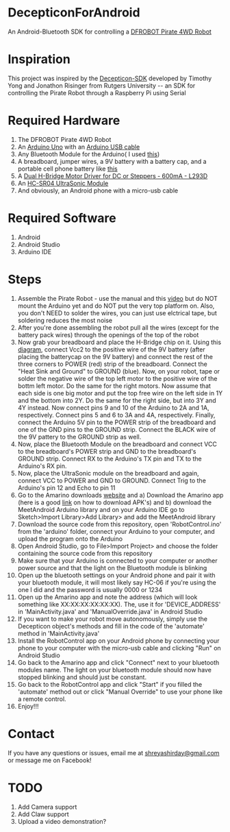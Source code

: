 DecepticonForAndroid
====================

An Android-Bluetooth SDK for controlling a [DFROBOT Pirate 4WD Robot](http://www.dfrobot.com/index.php?route=product/product&product_id=97)

Inspiration
===========

This project was inspired by the [Decepticon-SDK](https://github.com/RutgersRoboticsResearch/Decepticon-SDK) developed by Timothy Yong and Jonathon Risinger from Rutgers University -- an SDK for
controlling the Pirate Robot through a Raspberry Pi using Serial

Required Hardware
==================
1. The DFROBOT Pirate 4WD Robot
2. An [Arduino Uno](http://arduino.cc/en/Main/arduinoBoardUno) with an [Arduino USB cable](http://www.amazon.com/gp/product/B001TH7GUA/ref=oh_aui_detailpage_o04_s01?ie=UTF8&psc=1)
3. Any Bluetooth Module for the Arduino( I used [this](http://www.ebay.com/itm/1PCS-HC-06-Arduino-Wireless-Bluetooth-Transeiver-RF-Module-Serial-4Pin-Port-line-/271305987900))
4. A breadboard, jumper wires, a 9V battery with a battery cap, and a portable cell phone battery like [this](http://www.amazon.com/PNY-BD2600-2600mAh-Amp-PowerPack/dp/B00A5C4QDK)
5. A [Dual H-Bridge Motor Driver for DC or Steppers - 600mA - L293D](http://www.adafruit.com/blog/2012/05/01/new-product-dual-h-bridge-motor-driver-for-dc-or-steppers-600ma-l293d/)
6. An [HC-SR04 UltraSonic Module](http://www.amazon.com/SainSmart-HC-SR04-Ranging-Detector-Distance/dp/B004U8TOE6)
7. And obviously, an Android phone with a micro-usb cable

Required Software
=================
1. Android 
2. Android Studio
3. Arduino IDE

Steps
=====

1. Assemble the Pirate Robot - use the manual and this [video](https://opensourcehardwaregroup.com/assemble-dfrobot-pirate-4wd-mobile-platform/)
   but do NOT mount the Arduino yet and do NOT put the very top platform on. Also, you don't NEED to solder the wires, you can just use elctrical
   tape, but soldering reduces the most noise
2. After you're done assembling the robot pull all the wires (except for the battery pack wires) through the openings of the top
   of the robot
3. Now grab your breadboard and place the H-Bridge chip on it. Using this [diagram](https://itp.nyu.edu/physcomp/wp-content/uploads/hbridge_labpinout.jpg), connect Vcc2 to the positive wire of the 9V battery (after placing the batterycap on the 9V battery) 
    and connect the rest of the three corners to POWER (red) strip of the breadboard. Connect the "Heat Sink and Ground" to GROUND (blue). Now, on your robot, tape or solder the negative wire of the top left motor to the positive wire of the bottm left
    motor. Do the same for the right motors. Now assume that each side is one big motor and put the top free wire on the left side in 1Y and the bottom into 2Y.
    Do the same for the right side, but into 3Y and 4Y instead. Now connect pins 9 and 10 of the Arduino to 2A and 1A, respectively. Connect pins 5 and 6 to 3A and 4A, respectively.
    Finally, connect the Arduino 5V pin to the POWER strip of the breadboard and one of the GND pins to the GROUND strip. Connect the BLACK wire of the 9V pattery to the GROUND strip as well.
4. Now, place the Bluetooth Module on the breadboard and connect VCC to the breadboard's POWER strip and GND to the breadboard's GROUND strip. Connect RX to the Arduino's TX pin and TX to the Arduino's RX pin.
5. Now, place the UltraSonic module on the breadboard and again, connect VCC to POWER and GND to GROUND. Connect Trig to the Arduino's pin 12 and Echo to pin 11
6. Go to the Amarino downloads [website](http://www.amarino-toolkit.net/index.php/download.html) and a) Download the Amarino app (here is a good [link](http://www.talkandroid.com/guides/beginner/install-apk-files-on-android/) on how to download APK's)
    and b) download the MeetAndroid Arduino library and on your Arduino IDE go to Sketch>Import Library>Add Library> and add the MeetAndroid library
7. Download the source code from this repository, open 'RobotControl.ino' from the 'arduino' folder, connect your Arduino to your computer, and upload the program onto the Arduino
8. Open Android Studio, go to File>Import Project> and choose the folder containing the source code from this repository
9. Make sure that your Arduino is connected to your computer or another power source and that the light on the Bluetooth module is blinking
10. Open up the bluetooth settings on your Android phone and pair it with your bluetooth module, it will most likely say HC-06 if you're using the one I did and the password is usually 0000 or 1234
11. Open up the Amarino app and note the address (which will look something like XX:XX:XX:XX:XX:XX). The, use it for 'DEVICE_ADDRESS' in 'MainActivity.java' and 'ManualOverride.java' in Android Studio
12. If you want to make your robot move autonomously, simply use the Decepticon object's methods and fill in the code of the 'automate' method in 'MainActivity.java'
13. Install the RobotControl app on your Android phone by connecting your phone to your computer with the micro-usb cable and clicking "Run" on Android Studio
14. Go back to the Amarino app and click "Connect" next to your bluetooth modules name. The light on your bluetooth module should now have stopped blinking and should just be constant.
15. Go back to the RobotControl app and click "Start" if you filled the 'automate' method out or click "Manual Override" to use your phone like a remote control.
16. Enjoy!!!

Contact
=======

If you have any questions or issues, email me at shreyashirday@gmail.com or message me on Facebook!

TODO
====
1. Add Camera support
2. Add Claw support
3. Upload a video demonstration?
    
